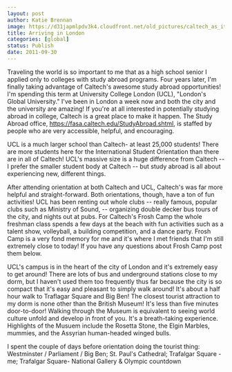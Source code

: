 ```yaml
---
layout: post
author: Katie Brennan
image: https://d31japmlpdv3k4.cloudfront.net/old_pictures/caltech_as_it_happens/6a0105349b8251970b014e8bca3a7d970d.jpg
title: Arriving in London 
categories: [global]
status: Publish
date: 2011-09-30
---
```


Traveling the world is so important to me that as a high school senior I applied only to colleges with study abroad programs. Four years later, I'm finally taking advantage of Caltech's awesome study abroad opportunities! I'm spending this term at University College London (UCL), "London's Global University." I've been in London a week now and both the city and the university are amazing! If you're at all interested in potentially studying abroad in college, Caltech is a great place to make it happen. The Study Abroad office, <a href="https://fasa.caltech.edu/StudyAbroad.shtml" target="_self">https://fasa.caltech.edu/StudyAbroad.shtml</a>, is staffed by people who are very accessible, helpful, and encouraging.

UCL is a much larger school than Caltech- at least 25,000 students! There are more students here for the International Student Orientation than there are in all of Caltech! UCL's massive size is a huge difference from Caltech -- I prefer the smaller student body at Caltech -- but study abroad is all about experiencing new, different things.

After attending orientation at both Caltech and UCL, Caltech's was far more helpful and straight-forward. Both orientations, though, have a ton of fun activities! UCL has been renting out whole clubs -- really famous, popular clubs such as Ministry of Sound, -- organizing double decker bus tours of the city, and nights out at pubs. For Caltech's Frosh Camp the whole freshman class spends a few days at the beach with fun activities such as a talent show, volleyball, a building competition, and a dance party. Frosh Camp is a very fond memory for me and it's where I met friends that I'm still extremely close to today! If you have any questions about Frosh Camp post them below.

UCL's campus is in the heart of the city of London and it's extremely easy to get around! There are lots of bus and underground stations close to my dorm, but I haven't used them too frequently thus far because the city is so compact that it's easy and pleasant to simply walk around! It's about a half hour walk to Traflagar Square and Big Ben! The closest tourist attraction to my dorm is none other than the British Museum! It's less than five minutes door-to-door! Walking through the Museum is equivalent to seeing world culture unfold and develop in front of you. It's a breath-taking experience. Highlights of the Musuem include the Rosetta Stone, the Elgin Marbles, mummies, and the Assyrian human-headed winged bulls.

I spent the couple of days before orientation doing the tourist thing:
Westminster / Parliament / Big Ben; St. Paul's Cathedral; Trafalgar Square - me; Trafalgar Square- National Gallery &amp; Olympic countdown


